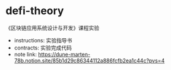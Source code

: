 # defi-theory
《区块链应用系统设计与开发》课程实验

- instructions: 实验指导书
- contracts: 实验完成代码
- note link: https://dune-marten-78b.notion.site/85b1d29c86344112a886fcfb2ea1c44c?pvs=4